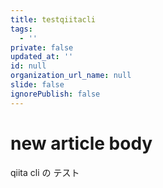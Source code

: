 ```yaml
---
title: testqiitacli
tags:
  - ''
private: false
updated_at: ''
id: null
organization_url_name: null
slide: false
ignorePublish: false
---
```

# new article body
 qiita cli の テスト
